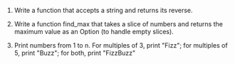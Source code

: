1. Write a function that accepts a string and returns its reverse.

2. Write a function find_max that takes a slice of numbers and returns the maximum value as an Option<i32> (to handle empty slices).

3. Print numbers from 1 to n. For multiples of 3, print "Fizz"; for multiples of 5, print "Buzz"; for both, print "FizzBuzz"